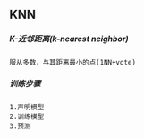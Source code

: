 ## KNN
##### K-近邻距离(k-nearest neighbor)
    服从多数，与其距离最小的点(1NN+vote)
##### 训练步骤
    1.声明模型
    2.训练模型
    3.预测